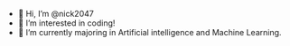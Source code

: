 - 👋 Hi, I’m @nick2047
- 👀 I’m interested in coding!
- 🌱 I’m currently majoring in Artificial intelligence and Machine Learning. 

<!---
nick2047/nick2047 is a ✨ special ✨ repository because its `README.md` (this file) appears on your GitHub profile.
You can click the Preview link to take a look at your changes.
--->

